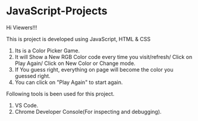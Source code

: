 # JavaScript-Projects
 
Hi Viewers!!!

This is project is developed using JavaScript, HTML & CSS

1. Its is a Color Picker Game.
2. It will Show a New RGB Color code every time you visit/refresh/ Click on Play Again/ Click on New Color or Change mode.
3. If You guess right, everything on page will become the color you guessed right.
4. You can click on "Play Again" to start again.

Following tools is been used for this project.

1. VS Code.
2. Chrome Developer Console(For inspecting and debugging).